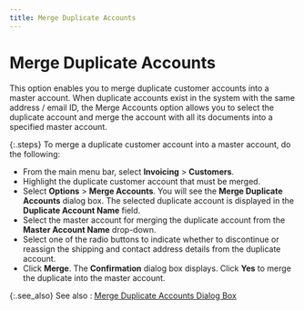 ```yaml
---
title: Merge Duplicate Accounts
---
```


# Merge Duplicate Accounts


This option enables you to merge duplicate customer accounts  into a master account. When duplicate accounts exist in the system with  the same address / email ID, the Merge Accounts option allows you to select  the duplicate account and merge the account with all its documents into  a specified master account.


{:.steps}
To merge a duplicate customer account into  a master account, do the following:

- From the main menu  bar, select **Invoicing** > **Customers**.
- Highlight the duplicate  customer account that must be merged.
- Select **Options**  > **Merge Accounts**. You will  see the **Merge 
 Duplicate Accounts** dialog box. The selected duplicate account  is displayed in the **Duplicate Account 
 Name** field.
- Select the master  account for merging the duplicate account from the **Master 
 Account Name** drop-down.
- Select one of the  radio buttons to indicate whether to discontinue or reassign the shipping  and contact address details from the duplicate account.
- Click **Merge**.  The **Confirmation** dialog box displays.  Click **Yes** to merge the duplicate  into the master account.



{:.see_also}
See also
: [Merge  Duplicate Accounts Dialog Box]({{site.mc_baseurl}}/misc/merge_duplicate_accounts_dialog_box_mc.html)
